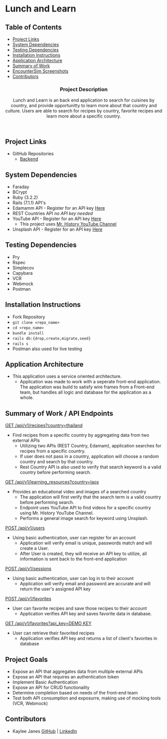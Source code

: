 # Lunch and Learn

## Table of Contents
- [Project Links](#project-links)
- [System Dependencies](#system-dependencies)
- [Testing Dependencies](#testing-dependencies)
- [Installation Instructions](#installation-instructions)
- [Application Architecture](#application-architecture)
- [Summary of Work](#summary-of-work)
- [EncounterSim Screenshots](#encountersim-screenshots)
- [Contributors](#contributors)</br>

<h3 align="center">Project Description</h3>
<p align="center">
Lunch and Learn is an back end application to search for cuisines by country, and provide opportunitty to learn more about that country and culture. Users are able to search for recipes by country, favorite recipes and learn more about a specific country.
</p></br>

## Project Links
- GitHub Repositories
    - [Backend](https://github.com/kbug819/Lunch-and-Learn)

## System Dependencies
- Faraday
- BCrypt
- Ruby (3.2.2) 
- Rails (7.1.1)
API's 
- Edamamm API - Register for an API key [Here](https://developer.edamam.com/edamam-recipe-api)
- REST Countries API *no API key needed*
- YouTube API - Register for an API key [Here](https://developers.google.com/youtube/v3/getting-started)
  - This project uses [Mr. History YouTube Channel](https://www.youtube.com/channel/UCluQ5yInbeAkkeCndNnUhpw)
- Unsplash API - Register for an API key [Here](https://unsplash.com/developers)

## Testing Dependencies
  - Pry
  - Rspec
  - Simplecov
  - Capybara
  - VCR
  - Webmock
  - Postman

## Installation Instructions
 - Fork Repository
 - `git clone <repo_name>`
 - `cd <repo_name>`
 - `bundle install`   
 - `rails db:{drop,create,migrate,seed}`
 - `rails s`
 - Postman also used for live testing

## Application Architecture
- This application uses a service oriented architecture.
    - Application was made to work with a seperate front-end application. The application was build to satisfy wire frames from a Front-end team, but handles all logic and database for the application as a whole.

## Summary of Work / API Endpoints
<u>GET /api/v1/recipes?country=thailand</u>
  - Find recipes from a specific country by aggregating data from two external APIs
    - Utilizing two APIs (REST Country, Edamam), application searches for recipes from a specific country.
    - If user does not pass in a country, application will choose a random country and search by that country.
    - Rest Country API is also used to verify that search keyword is a valid country before performing search.<br>

<u>GET /api/v1/learning_resources?country=laos</u>
  - Provides an educational video and images of a searched country
    - The application will first verify that the search term is a valid country before performing search.
    - Endpoint uses YouTube API to find videos for a specific country using Mr. History YouTube Channel.
    - Performs a general image search for keyword using Unsplash.

<u>POST /api/v1/users</u>
  - Using basic authentication, user can register for an account
    - Application will verify email is unique, passwords match and will create a User.
    - After User is created, they will receive an API key to utilize, all information is sent back to the front-end application

<u>POST /api/v1/sessions</u>
  - Using basic authentication, user can log in to their account
    - Application will verify email and password are accurate and will return the user's assigned API key

<u>POST /api/v1/favorites</u>
  - User can favorite recipes and save those recipes to their account
    - Application verifies API key and saves favorite data in database.

<u>GET /api/v1/favorites?api_key=DEMO KEY</u>
  - User can retrieve their favorited recipes
    - Application verifies API key and returns a list of client's favorites in database

## Project Goals
- Expose an API that aggregates data from multiple external APIs
- Expose an API that requires an authentication token
- Implement Basic Authentication
- Expose an API for CRUD functionality
- Determine completion based on needs of the front-end team
- Test both API consumption and exposurre, making use of mocking tools (VCR, Webmock)


## Contributors
- Kaylee Janes [GitHub](https://github.com/kbug819) | [LinkedIn](https://www.linkedin.com/in/kaylee-janes/)

